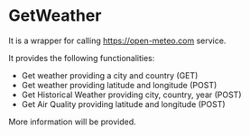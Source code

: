 # GetWeather

It is a wrapper for calling https://open-meteo.com service.

It provides the following functionalities:
- Get weather providing a city and country (GET)
- Get weather providing latitude and longitude (POST)
- Get Historical Weather providing city, country, year (POST)
- Get Air Quality providing latitude and longitude (POST)

More information will be provided.